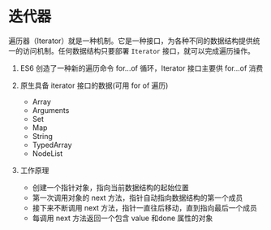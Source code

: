 # 迭代器

遍历器（Iterator）就是一种机制。它是一种接口，为各种不同的数据结构提供统一的访问机制。任何数据结构只要部署 `Iterator` 接口，就可以完成遍历操作。

1. ES6 创造了一种新的遍历命令 for...of 循环，Iterator 接口主要供 for...of 消费

2. 原生具备 iterator 接口的数据(可用 for of 遍历)
   * Array
   *  Arguments
   * Set
   * Map
   * String
   * TypedArray
   *  NodeList

3. 工作原理
   * 创建一个指针对象，指向当前数据结构的起始位置
   * 第一次调用对象的 next 方法，指针自动指向数据结构的第一个成员
   * 接下来不断调用 next 方法，指针一直往后移动，直到指向最后一个成员
   * 每调用 next 方法返回一个包含 value 和done 属性的对象

 